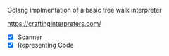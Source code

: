 Golang implmentation of a basic tree walk interpreter

https://craftinginterpreters.com/

- [x] Scanner
- [x] Representing Code